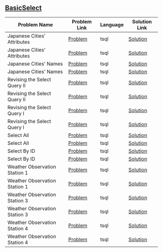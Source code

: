 ## [BasicSelect](https://www.hackerrank.com/domains/sql/select)

|Problem Name|Problem Link|Language|Solution Link|
---|---|---|---
|Japanese Cities' Attributes|[Problem](https://www.hackerrank.com/challenges/japanese-cities-attributes/problem)|tsql|[Solution](./japanese-cities-attributes.sql)|
|Japanese Cities' Attributes|[Problem](https://www.hackerrank.com/challenges/japanese-cities-attributes/problem)|tsql|[Solution](./japanese-cities-attributes.sql)|
|Japanese Cities' Names|[Problem](https://www.hackerrank.com/challenges/japanese-cities-name/problem)|tsql|[Solution](./japanese-cities-name.sql)|
|Japanese Cities' Names|[Problem](https://www.hackerrank.com/challenges/japanese-cities-name/problem)|tsql|[Solution](./japanese-cities-name.sql)|
|Revising the Select Query II|[Problem](https://www.hackerrank.com/challenges/revising-the-select-query-2/problem)|tsql|[Solution](./revising-the-select-query-2.sql)|
|Revising the Select Query II|[Problem](https://www.hackerrank.com/challenges/revising-the-select-query-2/problem)|tsql|[Solution](./revising-the-select-query-2.sql)|
|Revising the Select Query I|[Problem](https://www.hackerrank.com/challenges/revising-the-select-query/problem)|tsql|[Solution](./revising-the-select-query.sql)|
|Revising the Select Query I|[Problem](https://www.hackerrank.com/challenges/revising-the-select-query/problem)|tsql|[Solution](./revising-the-select-query.sql)|
|Select All|[Problem](https://www.hackerrank.com/challenges/select-all-sql/problem)|tsql|[Solution](./select-all-sql.sql)|
|Select All|[Problem](https://www.hackerrank.com/challenges/select-all-sql/problem)|tsql|[Solution](./select-all-sql.sql)|
|Select By ID|[Problem](https://www.hackerrank.com/challenges/select-by-id/problem)|tsql|[Solution](./select-by-id.sql)|
|Select By ID|[Problem](https://www.hackerrank.com/challenges/select-by-id/problem)|tsql|[Solution](./select-by-id.sql)|
|Weather Observation Station 1|[Problem](https://www.hackerrank.com/challenges/weather-observation-station-1/problem)|tsql|[Solution](./weather-observation-station-1.sql)|
|Weather Observation Station 1|[Problem](https://www.hackerrank.com/challenges/weather-observation-station-1/problem)|tsql|[Solution](./weather-observation-station-1.sql)|
|Weather Observation Station 3|[Problem](https://www.hackerrank.com/challenges/weather-observation-station-3/problem)|tsql|[Solution](./weather-observation-station-3.sql)|
|Weather Observation Station 3|[Problem](https://www.hackerrank.com/challenges/weather-observation-station-3/problem)|tsql|[Solution](./weather-observation-station-3.sql)|
|Weather Observation Station 4|[Problem](https://www.hackerrank.com/challenges/weather-observation-station-4/problem)|tsql|[Solution](./weather-observation-station-4.sql)|
|Weather Observation Station 4|[Problem](https://www.hackerrank.com/challenges/weather-observation-station-4/problem)|tsql|[Solution](./weather-observation-station-4.sql)|
